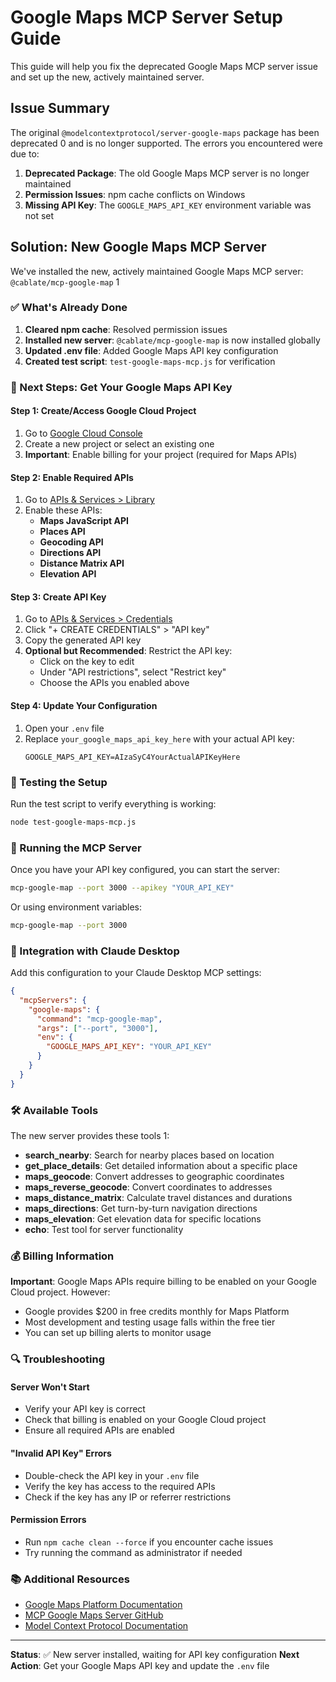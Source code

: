 # Google Maps MCP Server Setup Guide

This guide will help you fix the deprecated Google Maps MCP server issue and set up the new, actively maintained server.

## Issue Summary

The original `@modelcontextprotocol/server-google-maps` package has been deprecated <mcreference link="https://www.npmjs.com/support" index="0">0</mcreference> and is no longer supported. The errors you encountered were due to:

1. **Deprecated Package**: The old Google Maps MCP server is no longer maintained
2. **Permission Issues**: npm cache conflicts on Windows
3. **Missing API Key**: The `GOOGLE_MAPS_API_KEY` environment variable was not set

## Solution: New Google Maps MCP Server

We've installed the new, actively maintained Google Maps MCP server: `@cablate/mcp-google-map` <mcreference link="https://github.com/cablate/mcp-google-map" index="1">1</mcreference>

### ✅ What's Already Done

1. **Cleared npm cache**: Resolved permission issues
2. **Installed new server**: `@cablate/mcp-google-map` is now installed globally
3. **Updated .env file**: Added Google Maps API key configuration
4. **Created test script**: `test-google-maps-mcp.js` for verification

### 🔧 Next Steps: Get Your Google Maps API Key

#### Step 1: Create/Access Google Cloud Project

1. Go to [Google Cloud Console](https://console.cloud.google.com/)
2. Create a new project or select an existing one
3. **Important**: Enable billing for your project (required for Maps APIs)

#### Step 2: Enable Required APIs

1. Go to [APIs & Services > Library](https://console.cloud.google.com/apis/library)
2. Enable these APIs:
   - **Maps JavaScript API**
   - **Places API** 
   - **Geocoding API**
   - **Directions API**
   - **Distance Matrix API**
   - **Elevation API**

#### Step 3: Create API Key

1. Go to [APIs & Services > Credentials](https://console.cloud.google.com/apis/credentials)
2. Click "+ CREATE CREDENTIALS" > "API key"
3. Copy the generated API key
4. **Optional but Recommended**: Restrict the API key:
   - Click on the key to edit
   - Under "API restrictions", select "Restrict key"
   - Choose the APIs you enabled above

#### Step 4: Update Your Configuration

1. Open your `.env` file
2. Replace `your_google_maps_api_key_here` with your actual API key:
   ```
   GOOGLE_MAPS_API_KEY=AIzaSyC4YourActualAPIKeyHere
   ```

### 🧪 Testing the Setup

Run the test script to verify everything is working:

```bash
node test-google-maps-mcp.js
```

### 🚀 Running the MCP Server

Once you have your API key configured, you can start the server:

```bash
mcp-google-map --port 3000 --apikey "YOUR_API_KEY"
```

Or using environment variables:

```bash
mcp-google-map --port 3000
```

### 🔗 Integration with Claude Desktop

Add this configuration to your Claude Desktop MCP settings:

```json
{
  "mcpServers": {
    "google-maps": {
      "command": "mcp-google-map",
      "args": ["--port", "3000"],
      "env": {
        "GOOGLE_MAPS_API_KEY": "YOUR_API_KEY"
      }
    }
  }
}
```

### 🛠️ Available Tools

The new server provides these tools <mcreference link="https://github.com/cablate/mcp-google-map" index="1">1</mcreference>:

- **search_nearby**: Search for nearby places based on location
- **get_place_details**: Get detailed information about a specific place
- **maps_geocode**: Convert addresses to geographic coordinates
- **maps_reverse_geocode**: Convert coordinates to addresses
- **maps_distance_matrix**: Calculate travel distances and durations
- **maps_directions**: Get turn-by-turn navigation directions
- **maps_elevation**: Get elevation data for specific locations
- **echo**: Test tool for server functionality

### 💰 Billing Information

**Important**: Google Maps APIs require billing to be enabled on your Google Cloud project. However:

- Google provides $200 in free credits monthly for Maps Platform
- Most development and testing usage falls within the free tier
- You can set up billing alerts to monitor usage

### 🔍 Troubleshooting

#### Server Won't Start
- Verify your API key is correct
- Check that billing is enabled on your Google Cloud project
- Ensure all required APIs are enabled

#### "Invalid API Key" Errors
- Double-check the API key in your `.env` file
- Verify the key has access to the required APIs
- Check if the key has any IP or referrer restrictions

#### Permission Errors
- Run `npm cache clean --force` if you encounter cache issues
- Try running the command as administrator if needed

### 📚 Additional Resources

- [Google Maps Platform Documentation](https://developers.google.com/maps/documentation)
- [MCP Google Maps Server GitHub](https://github.com/cablate/mcp-google-map)
- [Model Context Protocol Documentation](https://modelcontextprotocol.io/)

---

**Status**: ✅ New server installed, waiting for API key configuration
**Next Action**: Get your Google Maps API key and update the `.env` file